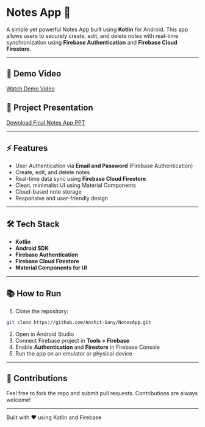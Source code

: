 # Notes App 📓

A simple yet powerful Notes App built using **Kotlin** for Android. This app allows users to securely create, edit, and delete notes with real-time synchronization using **Firebase Authentication** and **Firebase Cloud Firestore**.

---

## 🎥 Demo Video

[Watch Demo Video](https://github.com/user-attachments/assets/9699a8e7-6ac3-4943-b7ce-1c32e68dd950)

## 📄 Project Presentation

[Download Final Notes App PPT](https://github.com/user-attachments/files/20835097/Final.Notes.App.pptx)

---

## ⚡ Features

* User Authentication via **Email and Password** (Firebase Authentication)
* Create, edit, and delete notes
* Real-time data sync using **Firebase Cloud Firestore**
* Clean, minimalist UI using Material Components
* Cloud-based note storage
* Responsive and user-friendly design

---

## 🛠️ Tech Stack

* **Kotlin**
* **Android SDK**
* **Firebase Authentication**
* **Firebase Cloud Firestore**
* **Material Components for UI**

---

## 📚 How to Run

1. Clone the repository:

```bash
git clone https://github.com/Anshit-Sony/NotesApp.git
```

2. Open in Android Studio
3. Connect Firebase project in **Tools > Firebase**
4. Enable **Authentication** and **Firestore** in Firebase Console
5. Run the app on an emulator or physical device

---

## 💪 Contributions

Feel free to fork the repo and submit pull requests. Contributions are always welcome!

---

Built with ❤️ using Kotlin and Firebase
